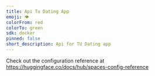 ```yaml
---
title: Api Tu Dating App
emoji: 👁
colorFrom: red
colorTo: green
sdk: docker
pinned: false
short_description: Api for TU Dating app
---
```


Check out the configuration reference at https://huggingface.co/docs/hub/spaces-config-reference
